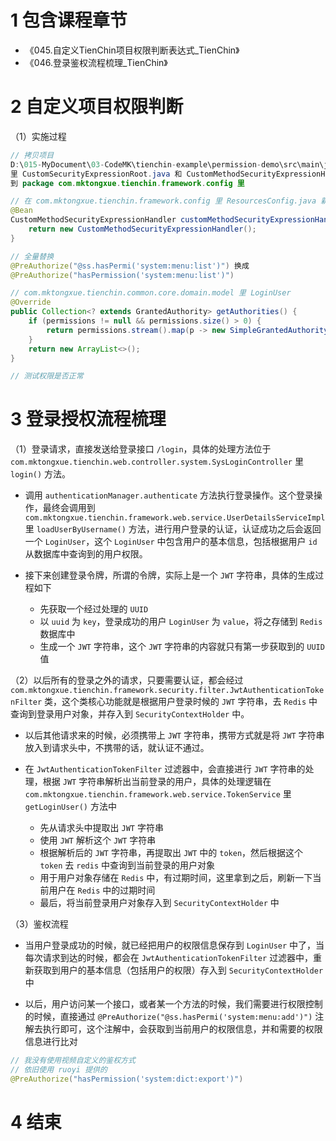 # 1 包含课程章节

* 《045.自定义TienChin项目权限判断表达式_TienChin》
* 《046.登录鉴权流程梳理_TienChin》


# 2 自定义项目权限判断

（1）实施过程
```java
// 拷贝项目
D:\015-MyDocument\03-CodeMK\tienchin-example\permission-demo\src\main\java\com\mktongxue\permissiondemo\config
里 CustomSecurityExpressionRoot.java 和 CustomMethodSecurityExpressionHandler.java 文件
到 package com.mktongxue.tienchin.framework.config 里

// 在 com.mktongxue.tienchin.framework.config 里 ResourcesConfig.java 新增
@Bean
CustomMethodSecurityExpressionHandler customMethodSecurityExpressionHandler() {
    return new CustomMethodSecurityExpressionHandler();
}

// 全量替换
@PreAuthorize("@ss.hasPermi('system:menu:list')") 换成
@PreAuthorize("hasPermission('system:menu:list')")

// com.mktongxue.tienchin.common.core.domain.model 里 LoginUser
@Override
public Collection<? extends GrantedAuthority> getAuthorities() {
    if (permissions != null && permissions.size() > 0) {
        return permissions.stream().map(p -> new SimpleGrantedAuthority(p)).collect(Collectors.toList());
    }
    return new ArrayList<>();
}

// 测试权限是否正常
```


# 3 登录授权流程梳理

（1）登录请求，直接发送给登录接口 `/login`，具体的处理方法位于 `com.mktongxue.tienchin.web.controller.system.SysLoginController` 里 `login()` 方法。

* 调用 `authenticationManager.authenticate` 方法执行登录操作。这个登录操作，最终会调用到 `com.mktongxue.tienchin.framework.web.service.UserDetailsServiceImpl` 里 `loadUserByUsername()` 方法，进行用户登录的认证，认证成功之后会返回一个 `LoginUser`，这个 `LoginUser` 中包含用户的基本信息，包括根据用户 `id` 从数据库中查询到的用户权限。

* 接下来创建登录令牌，所谓的令牌，实际上是一个 `JWT` 字符串，具体的生成过程如下
    - 先获取一个经过处理的 `UUID`
    - 以 `uuid` 为 `key`，登录成功的用户 `LoginUser` 为 `value`，将之存储到 `Redis` 数据库中
    - 生成一个 `JWT` 字符串，这个 `JWT` 字符串的内容就只有第一步获取到的 `UUID` 值

（2）以后所有的登录之外的请求，只要需要认证，都会经过 `com.mktongxue.tienchin.framework.security.filter.JwtAuthenticationTokenFilter` 类，这个类核心功能就是根据用户登录时候的 `JWT` 字符串，去 `Redis` 中查询到登录用户对象，并存入到 `SecurityContextHolder` 中。

* 以后其他请求来的时候，必须携带上 `JWT` 字符串，携带方式就是将 `JWT` 字符串放入到请求头中，不携带的话，就认证不通过。

* 在 `JwtAuthenticationTokenFilter` 过滤器中，会直接进行 `JWT` 字符串的处理，根据 `JWT` 字符串解析出当前登录的用户，具体的处理逻辑在 `com.mktongxue.tienchin.framework.web.service.TokenService` 里 `getLoginUser()` 方法中
    - 先从请求头中提取出 `JWT` 字符串
    - 使用 `JWT` 解析这个 `JWT` 字符串
    - 根据解析后的 `JWT` 字符串，再提取出 `JWT` 中的 `token`，然后根据这个 `token` 去 `redis` 中查询到当前登录的用户对象
    - 用于用户对象存储在 `Redis` 中，有过期时间，这里拿到之后，刷新一下当前用户在 `Redis` 中的过期时间
    - 最后，将当前登录用户对象存入到 `SecurityContextHolder` 中

（3）鉴权流程

* 当用户登录成功的时候，就已经把用户的权限信息保存到 `LoginUser` 中了，当每次请求到达的时候，都会在 `JwtAuthenticationTokenFilter` 过滤器中，重新获取到用户的基本信息（包括用户的权限）存入到 `SecurityContextHolder` 中

* 以后，用户访问某一个接口，或者某一个方法的时候，我们需要进行权限控制的时候，直接通过 `@PreAuthorize("@ss.hasPermi('system:menu:add')")` 注解去执行即可，这个注解中，会获取到当前用户的权限信息，并和需要的权限信息进行比对

```java
// 我没有使用视频自定义的鉴权方式
// 依旧使用 ruoyi 提供的
@PreAuthorize("hasPermission('system:dict:export')")
```


# 4 结束
